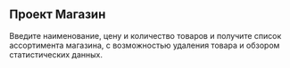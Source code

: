 ## Проект Магазин

Введите наименование, цену и количество товаров и получите список ассортимента магазина, с возможностью удаления товара и обзором статистических данных. 